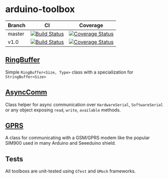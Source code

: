 # arduino-toolbox

| Branch | CI | Coverage |
|---|---|---|
| master | [![Build Status](https://travis-ci.org/ticapix/arduino-toolbox.svg?branch=master)](https://travis-ci.org/ticapix/arduino-toolbox) | [![Coverage Status](https://coveralls.io/repos/ticapix/arduino-toolbox/badge.png?branch=master)](https://coveralls.io/r/ticapix/arduino-toolbox?branch=master) |
| v1.0 | [![Build Status](https://travis-ci.org/ticapix/arduino-toolbox.svg?branch=v1.0)](https://travis-ci.org/ticapix/arduino-toolbox?branch=v1.0) | [![Coverage Status](https://coveralls.io/repos/ticapix/arduino-toolbox/badge.png?branch=v1.0)](https://coveralls.io/r/ticapix/arduino-toolbox?branch=v1.0) |


##  [RingBuffer](/RingBuffer/)

Simple `RingBuffer<Size, Type>` class with a specialization for `StringBuffer<Size>`

## [AsyncComm](/AsyncComm/)

Class helper for async communication over `HardwareSerial`, `SoftwareSerial` or any object exposing `read`, `write`, `available` methods.

## [GPRS](/GPRS/)

A class for communicating with a GSM/GPRS modem like the popular SIM900 used in many Arduino and Seeeduino shield.

## Tests

All toolboxs are unit-tested using `GTest` and `GMock` frameworks.
